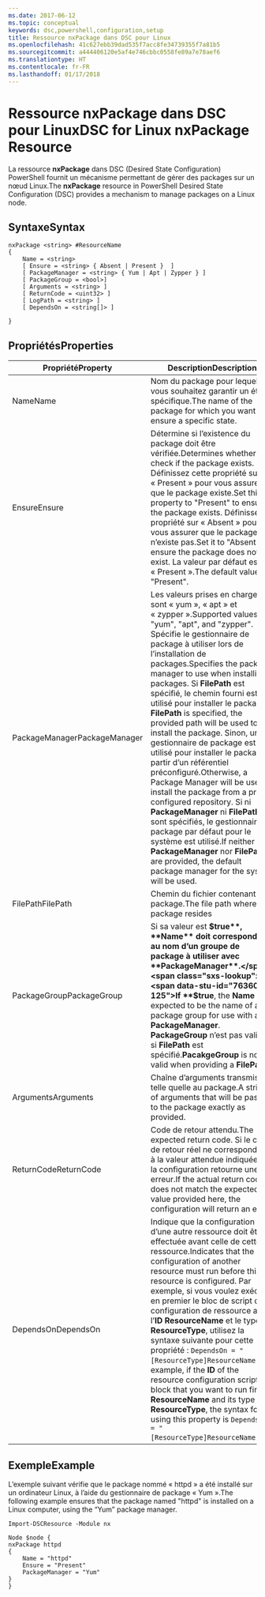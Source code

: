 ```yaml
---
ms.date: 2017-06-12
ms.topic: conceptual
keywords: dsc,powershell,configuration,setup
title: Ressource nxPackage dans DSC pour Linux
ms.openlocfilehash: 41c627ebb39dad535f7acc8fe34739355f7a81b5
ms.sourcegitcommit: a444406120e5af4e746cbbc0558fe89a7e78aef6
ms.translationtype: HT
ms.contentlocale: fr-FR
ms.lasthandoff: 01/17/2018
---
```

# <a name="dsc-for-linux-nxpackage-resource"></a><span data-ttu-id="76360-103">Ressource nxPackage dans DSC pour Linux</span><span class="sxs-lookup"><span data-stu-id="76360-103">DSC for Linux nxPackage Resource</span></span>

<span data-ttu-id="76360-104">La ressource **nxPackage** dans DSC (Desired State Configuration) PowerShell fournit un mécanisme permettant de gérer des packages sur un nœud Linux.</span><span class="sxs-lookup"><span data-stu-id="76360-104">The **nxPackage** resource in PowerShell Desired State Configuration (DSC) provides a mechanism to manage packages on a Linux node.</span></span>

## <a name="syntax"></a><span data-ttu-id="76360-105">Syntaxe</span><span class="sxs-lookup"><span data-stu-id="76360-105">Syntax</span></span>

```
nxPackage <string> #ResourceName
{
    Name = <string>
    [ Ensure = <string> { Absent | Present }  ]
    [ PackageManager = <string> { Yum | Apt | Zypper } ]
    [ PackageGroup = <bool>]
    [ Arguments = <string> ]
    [ ReturnCode = <uint32> ]
    [ LogPath = <string> ]
    [ DependsOn = <string[]> ]
    
}
```

## <a name="properties"></a><span data-ttu-id="76360-106">Propriétés</span><span class="sxs-lookup"><span data-stu-id="76360-106">Properties</span></span>

|  <span data-ttu-id="76360-107">Propriété</span><span class="sxs-lookup"><span data-stu-id="76360-107">Property</span></span> |  <span data-ttu-id="76360-108">Description</span><span class="sxs-lookup"><span data-stu-id="76360-108">Description</span></span> | 
|---|---|
| <span data-ttu-id="76360-109">Name</span><span class="sxs-lookup"><span data-stu-id="76360-109">Name</span></span>| <span data-ttu-id="76360-110">Nom du package pour lequel vous souhaitez garantir un état spécifique.</span><span class="sxs-lookup"><span data-stu-id="76360-110">The name of the package for which you want to ensure a specific state.</span></span>| 
| <span data-ttu-id="76360-111">Ensure</span><span class="sxs-lookup"><span data-stu-id="76360-111">Ensure</span></span>| <span data-ttu-id="76360-112">Détermine si l’existence du package doit être vérifiée.</span><span class="sxs-lookup"><span data-stu-id="76360-112">Determines whether to check if the package exists.</span></span> <span data-ttu-id="76360-113">Définissez cette propriété sur « Present » pour vous assurer que le package existe.</span><span class="sxs-lookup"><span data-stu-id="76360-113">Set this property to "Present" to ensure the package exists.</span></span> <span data-ttu-id="76360-114">Définissez la propriété sur « Absent » pour vous assurer que le package n’existe pas.</span><span class="sxs-lookup"><span data-stu-id="76360-114">Set it to "Absent" to ensure the package does not exist.</span></span> <span data-ttu-id="76360-115">La valeur par défaut est « Present ».</span><span class="sxs-lookup"><span data-stu-id="76360-115">The default value is "Present".</span></span>|  
| <span data-ttu-id="76360-116">PackageManager</span><span class="sxs-lookup"><span data-stu-id="76360-116">PackageManager</span></span>| <span data-ttu-id="76360-117">Les valeurs prises en charge sont « yum », « apt » et « zypper ».</span><span class="sxs-lookup"><span data-stu-id="76360-117">Supported values are "yum", "apt", and "zypper".</span></span> <span data-ttu-id="76360-118">Spécifie le gestionnaire de package à utiliser lors de l’installation de packages.</span><span class="sxs-lookup"><span data-stu-id="76360-118">Specifies the package manager to use when installing packages.</span></span> <span data-ttu-id="76360-119">Si **FilePath** est spécifié, le chemin fourni est utilisé pour installer le package.</span><span class="sxs-lookup"><span data-stu-id="76360-119">If **FilePath** is specified, the provided path will be used to install the package.</span></span> <span data-ttu-id="76360-120">Sinon, un gestionnaire de package est utilisé pour installer le package à partir d’un référentiel préconfiguré.</span><span class="sxs-lookup"><span data-stu-id="76360-120">Otherwise, a Package Manager will be used to install the package from a pre-configured repository.</span></span> <span data-ttu-id="76360-121">Si ni **PackageManager** ni **FilePath** ne sont spécifiés, le gestionnaire de package par défaut pour le système est utilisé.</span><span class="sxs-lookup"><span data-stu-id="76360-121">If neither **PackageManager** nor **FilePath** are provided, the default package manager for the system will be used.</span></span>| 
| <span data-ttu-id="76360-122">FilePath</span><span class="sxs-lookup"><span data-stu-id="76360-122">FilePath</span></span>| <span data-ttu-id="76360-123">Chemin du fichier contenant le package.</span><span class="sxs-lookup"><span data-stu-id="76360-123">The file path where the package resides</span></span>| 
| <span data-ttu-id="76360-124">PackageGroup</span><span class="sxs-lookup"><span data-stu-id="76360-124">PackageGroup</span></span>| <span data-ttu-id="76360-125">Si sa valeur est **$true**, **Name** doit correspondre au nom d’un groupe de package à utiliser avec **PackageManager**.</span><span class="sxs-lookup"><span data-stu-id="76360-125">If **$true**, the **Name** is expected to be the name of a package group for use with a **PackageManager**.</span></span> <span data-ttu-id="76360-126">**PackageGroup** n’est pas valide si **FilePath** est spécifié.</span><span class="sxs-lookup"><span data-stu-id="76360-126">**PacakgeGroup** is not valid when providing a **FilePath**.</span></span>| 
| <span data-ttu-id="76360-127">Arguments</span><span class="sxs-lookup"><span data-stu-id="76360-127">Arguments</span></span>| <span data-ttu-id="76360-128">Chaîne d’arguments transmise telle quelle au package.</span><span class="sxs-lookup"><span data-stu-id="76360-128">A string of arguments that will be passed to the package exactly as provided.</span></span>| 
| <span data-ttu-id="76360-129">ReturnCode</span><span class="sxs-lookup"><span data-stu-id="76360-129">ReturnCode</span></span>| <span data-ttu-id="76360-130">Code de retour attendu.</span><span class="sxs-lookup"><span data-stu-id="76360-130">The expected return code.</span></span> <span data-ttu-id="76360-131">Si le code de retour réel ne correspond pas à la valeur attendue indiquée ici, la configuration retourne une erreur.</span><span class="sxs-lookup"><span data-stu-id="76360-131">If the actual return code does not match the expected value provided here, the configuration will return an error.</span></span>| 
| <span data-ttu-id="76360-132">DependsOn</span><span class="sxs-lookup"><span data-stu-id="76360-132">DependsOn</span></span> | <span data-ttu-id="76360-133">Indique que la configuration d’une autre ressource doit être effectuée avant celle de cette ressource.</span><span class="sxs-lookup"><span data-stu-id="76360-133">Indicates that the configuration of another resource must run before this resource is configured.</span></span> <span data-ttu-id="76360-134">Par exemple, si vous voulez exécuter en premier le bloc de script de configuration de ressource ayant l’**ID** **ResourceName** et le type **ResourceType**, utilisez la syntaxe suivante pour cette propriété : `DependsOn = "[ResourceType]ResourceName"`.</span><span class="sxs-lookup"><span data-stu-id="76360-134">For example, if the **ID** of the resource configuration script block that you want to run first is **ResourceName** and its type is **ResourceType**, the syntax for using this property is `DependsOn = "[ResourceType]ResourceName"`.</span></span>| 

## <a name="example"></a><span data-ttu-id="76360-135">Exemple</span><span class="sxs-lookup"><span data-stu-id="76360-135">Example</span></span>

<span data-ttu-id="76360-136">L’exemple suivant vérifie que le package nommé « httpd » a été installé sur un ordinateur Linux, à l’aide du gestionnaire de package « Yum ».</span><span class="sxs-lookup"><span data-stu-id="76360-136">The following example ensures that the package named "httpd" is installed on a Linux computer, using the “Yum” package manager.</span></span>

```
Import-DSCResource -Module nx 

Node $node {
nxPackage httpd
{
    Name = "httpd"
    Ensure = "Present"
    PackageManager = "Yum"
}
}
```

